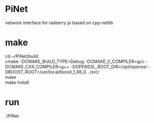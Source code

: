 # PiNet
network interface for rasberry pi based on cpp-netlib

# make
cd ~/PiNet/build <br />
cmake -DCMAKE_BUILD_TYPE=Debug -DCMAKE_C_COMPILER=gcc -DCMAKE_CXX_COMPILER=g++ -DOPENSSL_ROOT_DIR=/opt/openssl  -DBOOST_ROOT=/usr/local/boost_1_66_0 ../src/  <br />
make <br />
make install <br /> 

# run 
./PiNet
